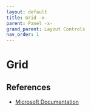 ```yaml
---
layout: default
title: Grid -x-
parent: Panel -x-
grand_parent: Layout Controls
nav_order: 1
---
```


# Grid

## References
- [Microsoft Documentation](https://learn.microsoft.com/en-us/dotnet/desktop/wpf/controls/stackpanel?view=netframeworkdesktop-4.8&viewFallbackFrom=netdesktop-7.0)
